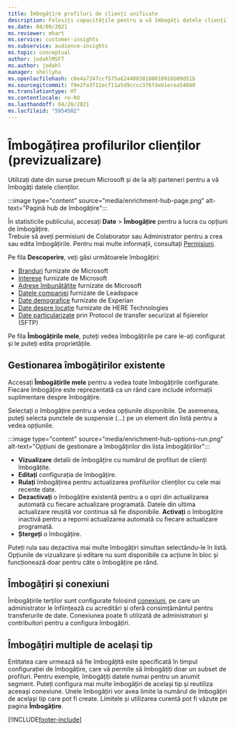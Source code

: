 ```yaml
---
title: Îmbogățire profiluri de clienți unificate
description: Folosiți capacitățile pentru a vă îmbogăți datele clienților.
ms.date: 04/09/2021
ms.reviewer: mhart
ms.service: customer-insights
ms.subservice: audience-insights
ms.topic: conceptual
author: jodahlMSFT
ms.author: jodahl
manager: shellyha
ms.openlocfilehash: c8e4a7247ccf575a62440038180010916b09d51b
ms.sourcegitcommit: f9e2fa3f11ecf11a5d9cccc376fdeb1ecea54880
ms.translationtype: HT
ms.contentlocale: ro-RO
ms.lasthandoff: 04/28/2021
ms.locfileid: "5954502"
---
```

# <a name="enrichment-for-customer-profiles-preview"></a>Îmbogățirea profilurilor clienților (previzualizare)

Utilizați date din surse precum Microsoft și de la alți parteneri pentru a vă îmbogăți datele clienților.

:::image type="content" source="media/enrichment-hub-page.png" alt-text="Pagină hub de îmbogățire":::

În statisticile publicului, accesați **Date** > **Îmbogățire** pentru a lucra cu opțiuni de îmbogățire.    
Trebuie să aveți permisiuni de Colaborator sau Administrator pentru a crea sau edita îmbogățirile. Pentru mai multe informații, consultați [Permisiuni](permissions.md).

Pe fila **Descoperire**, veți găsi următoarele îmbogățiri:

- [Branduri](enrichment-microsoft.md) furnizate de Microsoft
- [Interese](enrichment-microsoft.md) furnizate de Microsoft
- [Adrese îmbunătățite](enrichment-enhanced-addresses.md) furnizate de Microsoft
- [Datele companiei](enrichment-leadspace.md) furnizate de Leadspace
- [Date demografice](enrichment-experian.md) furnizate de Experian
- [Date despre locație](enrichment-here.md) furnizate de HERE Technologies
- [Date particularizate](enrichment-SFTP-custom-import.md) prin Protocol de transfer securizat al fișierelor (SFTP)

Pe fila **Îmbogățirile mele**, puteți vedea îmbogățirile pe care le-ați configurat și le puteți edita proprietățile.

## <a name="manage-existing-enrichments"></a>Gestionarea îmbogățirilor existente

Accesați **Îmbogățirile mele** pentru a vedea toate îmbogățirile configurate. Fiecare îmbogățire este reprezentată ca un rând care include informații suplimentare despre îmbogățire.

Selectați o îmbogățire pentru a vedea opțiunile disponibile. De asemenea, puteți selecta punctele de suspensie (...) pe un element din listă pentru a vedea opțiunile.

:::image type="content" source="media/enrichment-hub-options-run.png" alt-text="Opțiuni de gestionare a îmbogățirilor din lista îmbogățirilor":::

- **Vizualizare** detalii de îmbogățire cu numărul de profiluri de clienți îmbogățite.
- **Editați** configurația de îmbogățire.
- **Rulați** îmbogățirea pentru actualizarea profilurilor clienților cu cele mai recente date.
- **Dezactivați** o îmbogățire existentă pentru a o opri din actualizarea automată cu fiecare actualizare programată. Datele din ultima actualizare reușită vor continua să fie disponibile. **Activați** o îmbogățire inactivă pentru a reporni actualizarea automată cu fiecare actualizare programată.
- **Ștergeți** o îmbogățire.

Puteți rula sau dezactiva mai multe îmbogățiri simultan selectându-le în listă. Opțiunile de vizualizare și editare nu sunt disponibile ca acțiune în bloc și funcționează doar pentru câte o îmbogățire pe rând.

## <a name="enrichments-and-connections"></a>Îmbogățiri și conexiuni

Îmbogățirile terților sunt configurate folosind [conexiuni](connections.md), pe care un administrator le înființează cu acreditări și oferă consimțământul pentru transferurile de date. Conexiunea poate fi utilizată de administratori și contribuitori pentru a configura îmbogățiri.  

## <a name="multiple-enrichments-of-the-same-type"></a>Îmbogățiri multiple de același tip

Entitatea care urmează să fie îmbogățită este specificată în timpul configurației de îmbogățire, care vă permite să îmbogățiți doar un subset de profiluri. Pentru exemple, îmbogățiți datele numai pentru un anumit segment. Puteți configura mai multe îmbogățiri de același tip și reutiliza aceeași conexiune. Unele îmbogățiri vor avea limite la numărul de îmbogățiri de același tip care pot fi create. Limitele și utilizarea curentă pot fi văzute pe pagina **Îmbogățire**.

[!INCLUDE[footer-include](../includes/footer-banner.md)]
